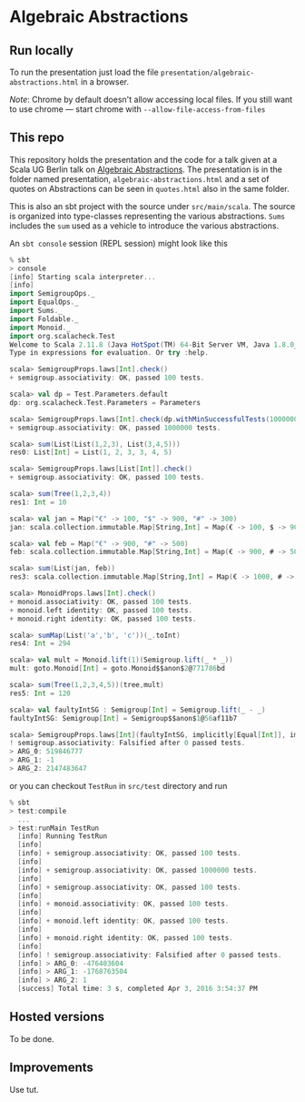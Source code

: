# Algebraic Abstractions

## Run locally

To run the presentation just load the file `presentation/algebraic-abstractions.html` in a browser.

*Note*: Chrome by default doesn't allow accessing local files. If you still want to use chrome &mdash; start chrome with `--allow-file-access-from-files`


## This repo

This repository holds the presentation and the code for a talk given at a Scala UG Berlin talk on  [Algebraic Abstractions](http://www.meetup.com/Scala-Berlin-Brandenburg/events/229456176/). The presentation is in the folder named presentation, `algebraic-abstractions.html` and a set of quotes on Abstractions can be seen in `quotes.html` also in the same folder.

This is also an sbt project with the source under `src/main/scala`. The source is organized into type-classes representing the various abstractions. `Sums` includes the `sum` used as a vehicle to introduce the various abstractions.

An `sbt console` session (REPL session) might look like this

```scala 
% sbt 
> console 
[info] Starting scala interpreter...
[info]
import SemigroupOps._
import EqualOps._
import Sums._
import Foldable._
import Monoid._
import org.scalacheck.Test
Welcome to Scala 2.11.8 (Java HotSpot(TM) 64-Bit Server VM, Java 1.8.0_51).
Type in expressions for evaluation. Or try :help.

scala> SemigroupProps.laws[Int].check()
+ semigroup.associativity: OK, passed 100 tests.

scala> val dp = Test.Parameters.default
dp: org.scalacheck.Test.Parameters = Parameters

scala> SemigroupProps.laws[Int].check(dp.withMinSuccessfulTests(1000000))
+ semigroup.associativity: OK, passed 1000000 tests.

scala> sum(List(List(1,2,3), List(3,4,5)))
res0: List[Int] = List(1, 2, 3, 3, 4, 5)

scala> SemigroupProps.laws[List[Int]].check()
+ semigroup.associativity: OK, passed 100 tests.

scala> sum(Tree(1,2,3,4))
res1: Int = 10

scala> val jan = Map("€" -> 100, "$" -> 900, "#" -> 300)
jan: scala.collection.immutable.Map[String,Int] = Map(€ -> 100, $ -> 900, # -> 300)

scala> val feb = Map("€" -> 900, "#" -> 500)
feb: scala.collection.immutable.Map[String,Int] = Map(€ -> 900, # -> 500)

scala> sum(List(jan, feb))
res3: scala.collection.immutable.Map[String,Int] = Map(€ -> 1000, # -> 800, $ -> 900)

scala> MonoidProps.laws[Int].check()
+ monoid.associativity: OK, passed 100 tests.
+ monoid.left identity: OK, passed 100 tests.
+ monoid.right identity: OK, passed 100 tests.

scala> sumMap(List('a','b', 'c'))(_.toInt)
res4: Int = 294

scala> val mult = Monoid.lift(1)(Semigroup.lift(_ * _))
mult: goto.Monoid[Int] = goto.Monoid$$anon$2@771786bd

scala> sum(Tree(1,2,3,4,5))(tree,mult)
res5: Int = 120

scala> val faultyIntSG : Semigroup[Int] = Semigroup.lift(_ - _)
faultyIntSG: Semigroup[Int] = Semigroup$$anon$1@56af11b7

scala> SemigroupProps.laws[Int](faultyIntSG, implicitly[Equal[Int]], implicitly[org.scalacheck.Arbitrary[Int]]).check()
! semigroup.associativity: Falsified after 0 passed tests.
> ARG_0: 519846777
> ARG_1: -1
> ARG_2: 2147483647
```

or you can checkout `TestRun` in `src/test` directory and run

```scala
% sbt
> test:compile
  ...
> test:runMain TestRun
  [info] Running TestRun
  [info]
  [info] + semigroup.associativity: OK, passed 100 tests.
  [info]
  [info] + semigroup.associativity: OK, passed 1000000 tests.
  [info]
  [info] + semigroup.associativity: OK, passed 100 tests.
  [info]
  [info] + monoid.associativity: OK, passed 100 tests.
  [info]
  [info] + monoid.left identity: OK, passed 100 tests.
  [info]
  [info] + monoid.right identity: OK, passed 100 tests.
  [info]
  [info] ! semigroup.associativity: Falsified after 0 passed tests.
  [info] > ARG_0: -476403604
  [info] > ARG_1: -1768763504
  [info] > ARG_2: 1
  [success] Total time: 3 s, completed Apr 3, 2016 3:54:37 PM
```

## Hosted versions

To be done.

## Improvements

Use tut.



